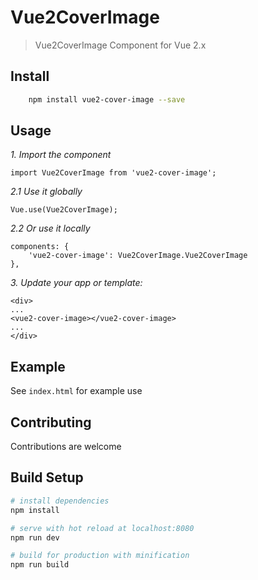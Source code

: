 # Vue2CoverImage
> Vue2CoverImage Component for Vue 2.x

## Install

``` bash
    npm install vue2-cover-image --save
```

## Usage

*1\. Import the component*

```
import Vue2CoverImage from 'vue2-cover-image';
```

*2\.1 Use it globally*

```
Vue.use(Vue2CoverImage);
```

*2\.2 Or use it locally*

```
components: {
    'vue2-cover-image': Vue2CoverImage.Vue2CoverImage
},
```

*3\. Update your app or template:*
```
<div>
...
<vue2-cover-image></vue2-cover-image>
...
</div>
```

## Example

See ```index.html``` for example use


## Contributing
Contributions are welcome

## Build Setup

``` bash
# install dependencies
npm install

# serve with hot reload at localhost:8080
npm run dev

# build for production with minification
npm run build
```
